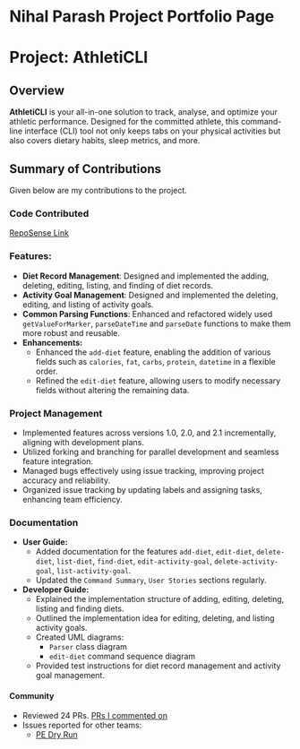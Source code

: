 # Nihal Parash Project Portfolio Page

# Project: AthletiCLI

## Overview

**AthletiCLI** is your all-in-one solution to track, analyse, and optimize your athletic performance. Designed for the
committed athlete, this command-line interface (CLI) tool not only keeps tabs on your physical activities but also
covers dietary habits, sleep metrics, and more.

## Summary of Contributions

Given below are my contributions to the project.

### Code Contributed

[RepoSense Link](https://nus-cs2113-ay2324s1.github.io/tp-dashboard/?search=nihalzp&sort=groupTitle&sortWithin=title&timeframe=commit&mergegroup=&groupSelect=groupByRepos&breakdown=true&checkedFileTypes=docs~functional-code~test-code&since=2023-09-22&tabOpen=true&tabType=authorship&tabAuthor=nihalzp&tabRepo=AY2324S1-CS2113-T17-1%2Ftp%5Bmaster%5D&authorshipIsMergeGroup=false&authorshipFileTypes=docs~functional-code~test-code&authorshipIsBinaryFileTypeChecked=false&authorshipIsIgnoredFilesChecked=false)

### Features:

* **Diet Record Management**: Designed and implemented the adding, deleting, editing, listing, and finding of diet
  records.
* **Activity Goal Management**: Designed and implemented the deleting, editing, and listing of activity goals.
* **Common Parsing Functions**: Enhanced and refactored widely used `getValueForMarker`, `parseDateTime` and 
  `parseDate` functions to make them more robust and reusable.
* **Enhancements:**
  - Enhanced the `add-diet` feature, enabling the addition of various fields such as `calories`, `fat`, `carbs`, 
    `protein`, `datetime` in a flexible order.
  - Refined the `edit-diet` feature, allowing users to modify necessary fields without altering the remaining data.

### Project Management

* Implemented features across versions 1.0, 2.0, and 2.1 incrementally, aligning with development plans.
* Utilized forking and branching for parallel development and seamless feature integration.
* Managed bugs effectively using issue tracking, improving project accuracy and reliability.
* Organized issue tracking by updating labels and assigning tasks, enhancing team efficiency.

### Documentation
* **User Guide:**
  * Added documentation for the features `add-diet`, `edit-diet`, `delete-diet`, `list-diet`, `find-diet`, 
    `edit-activity-goal`, `delete-activity-goal`, `list-activity-goal`.
  * Updated the `Command Summary`, `User Stories` sections regularly.
* **Developer Guide:**
  * Explained the implementation structure of adding, editing, deleting, listing and finding diets.
  * Outlined the implementation idea for editing, deleting, and listing activity goals.
  * Created UML diagrams: 
    - `Parser` class diagram
    - `edit-diet` command sequence diagram
  * Provided test instructions for diet record management and activity goal management.

#### Community
* Reviewed 24 PRs. [PRs I commented on](https://github.com/AY2324S1-CS2113-T17-1/tp/pulls?q=commenter%3Anihalzp+is%3Apr+-author%3Anihalzp)
* Issues reported for other teams:
  * [PE Dry Run](https://github.com/AY2324S1-CS2113-W12-4/tp/issues?q=%5BPE-D%5D%5BTester+E%5D+)